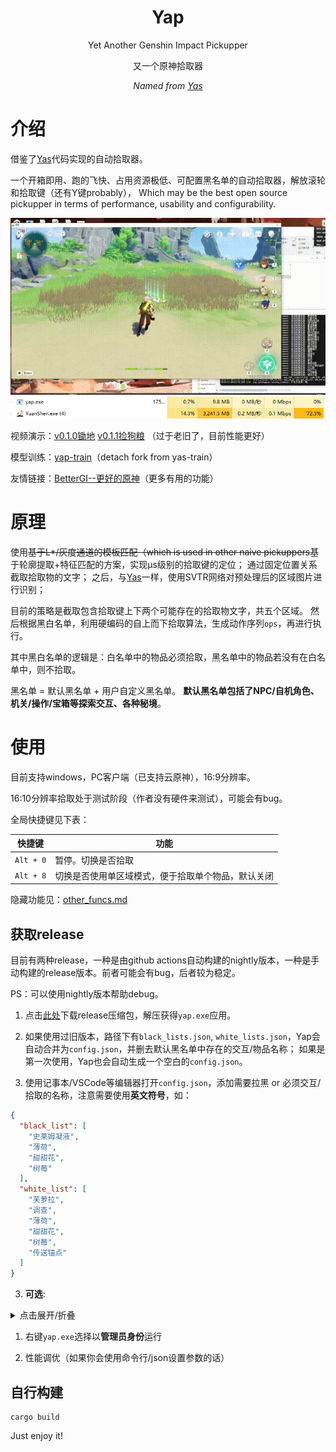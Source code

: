 <div align="center">

# Yap
Yet Another Genshin Impact Pickupper

又一个原神拾取器

_Named from [Yas](https://github.com/wormtql/yas)_

</div>

# 介绍

借鉴了[Yas](https://github.com/wormtql/yas)代码实现的自动拾取器。

一个开箱即用、跑的飞快、占用资源极低、可配置黑名单的自动拾取器，解放滚轮和拾取键（还有Y键probably），
Which may be the best open source pickupper in terms of performance, usability and configurability.

![pickup demo](./imgs/pk.gif)
![cpu](./imgs/cpu.PNG)




视频演示：[v0.1.0锄地](https://www.bilibili.com/video/BV1zk4y1G72J) [v0.1.1捡狗粮](https://www.bilibili.com/video/BV1ix4y197nv) （过于老旧了，目前性能更好）

模型训练：[yap-train](https://github.com/Alex-Beng/yap-train)（detach fork from yas-train）

友情链接：[BetterGI--更好的原神](https://github.com/babalae/better-genshin-impact)（更多有用的功能）

# 原理


使用~~基于L*/灰度通道的模板匹配（which is used in other naive pickuppers~~基于轮廓提取+特征匹配的方案，实现μs级别的拾取键的定位；
通过固定位置关系截取拾取物的文字；
之后，与[Yas](https://github.com/wormtql/yas)一样，使用SVTR网络对预处理后的区域图片进行识别；


目前的策略是截取包含拾取键上下两个可能存在的拾取物文字，共五个区域。
然后根据黑白名单，利用硬编码的自上而下拾取算法，生成动作序列`ops`，再进行执行。

其中黑白名单的逻辑是：白名单中的物品必须拾取，黑名单中的物品若没有在白名单中，则不拾取。

黑名单 = 默认黑名单 + 用户自定义黑名单。
**默认黑名单包括了NPC/自机角色、机关/操作/宝箱等探索交互、各种秘境**。

# 使用

目前支持windows，PC客户端（已支持云原神），16:9分辨率。

16:10分辨率拾取处于测试阶段（作者没有硬件来测试），可能会有bug。


全局快捷键见下表：

| 快捷键 | 功能 |
| --- | --- |
| `Alt + 0` | 暂停。切换是否拾取 |
| `Alt + 8` | 切换是否使用单区域模式，便于拾取单个物品，默认关闭 |


隐藏功能见：[other_funcs.md](./other_funcs.md)

## 获取release

目前有两种release，一种是由github actions自动构建的nightly版本，一种是手动构建的release版本。前者可能会有bug，后者较为稳定。

PS：可以使用nightly版本帮助debug。

1. 点击[此处](https://github.com/Alex-Beng/Yap/releases)下载release压缩包，解压获得`yap.exe`应用。

2. 如果使用过旧版本，路径下有`black_lists.json`, `white_lists.json`，Yap会自动合并为`config.json`，并删去默认黑名单中存在的交互/物品名称；
如果是第一次使用，Yap也会自动生成一个空白的`config.json`。

2. 使用记事本/VSCode等编辑器打开`config.json`，添加需要拉黑 or 必须交互/拾取的名称，注意需要使用**英文符号**，如：


```json
{
  "black_list": [
    "史莱姆凝液",
    "薄荷",
    "甜甜花",
    "树莓"
  ],
  "white_list": [
    "芙萝拉",
    "调查",
    "薄荷",
    "甜甜花",
    "树莓",
    "传送锚点"
  ]
}
```

3. **可选**: 
<details>
<summary>点击展开/折叠</summary>

使用config.json配置拾取参数、拾取键以及余弦匹配阈值以及其他参数，如：
```json
{
  "black_list": [
    "史莱姆凝液",
    "薄荷",
    "甜甜花",
    "树莓"
  ],
  "white_list": [
    "芙萝拉",
    "调查",
    "薄荷",
    "甜甜花",
    "树莓",
    "传送锚点"
  ],
  "click_tp": false,
  "f_gap": 85,
  "f_internal": 50,
  "infer_gap": 0,
  "scroll_gap": 70,
  "pick_key": "f",
  "cos_thre": 0.9977,
   "uid_mask": true,
    "press_y": true
}
```
| 参数 | 功能 |
| --- | --- |
| `click_tp` | 是否自动点击传送锚点 |
| `f_gap` | 拾取键松开后的冷却时间，单位ms |
| `f_internal` | 拾取键摁下到松开等待时间，单位ms |
| `infer_gap` | 检测间隔，单位ms |
| `scroll_gap` | 滚轮滚动后的冷却时间，单位ms |
| `pick_key` | 拾取键，默认为`f` |
| `cos_thre` | 余弦匹配阈值，越大越严格，越小越宽松 |
| `uid_mask` | 是否生成UID遮罩 |
| `press_y` | 是否自动摁Y键 |

</details>

1. 右键`yap.exe`选择以**管理员身份**运行


4. 性能调优（如果你会使用命令行/json设置参数的话）

## 自行构建

```
cargo build
```

Just enjoy it!


